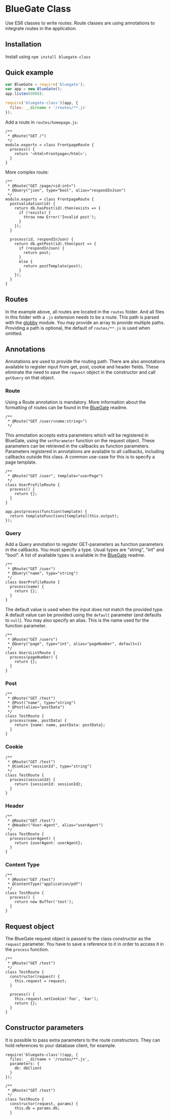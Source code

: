 BlueGate Class
==================

Use ES6 classes to write routes.
Route classes are using annotations to integrate routes in the application.

## Installation

Install using ``npm install bluegate-class``

## Quick example

```javascript
var BlueGate = require('bluegate');
var app = new BlueGate();
app.listen(8080);

require('bluegate-class')(app, {
  files: __dirname + '/routes/**.js'
});
```

Add a route in ``routes/homepage.js``:
```
/**
 * @Route("GET /")
 */
module.exports = class FrontpageRoute {
  process() {
    return '<html>Frontpage</html>';
  }
}
```

More complex route:
```
/**
 * @Route("GET /page/<id:int>")
 * @Query("json", type="bool", alias="respondInJson")
 */
module.exports = class FrontpageRoute {
  postvalidation(id) {
    return db.hasPost(id).then(exists => {
      if (!exists) {
        throw new Error('Invalid post');
      }
    });
  }

  process(id, respondInJson) {
    return db.getPost(id).then(post => {
      if (respondInJson) {
        return post;
      }
      else {
        return postTemplate(post);
      }
    });
  }
}
```

## Routes

In the example above, all routes are located in the ``routes`` folder. And all files in this
folder with a ``.js`` extension needs to be a route.
This path is parsed with the [globby](https://www.npmjs.com/package/globby) module.
You may provide an array to provide multiple paths.
Providing a path is optional, the default of ``routes/**.js`` is used when omitted.

## Annotations

Annotations are used to provide the routing path. There are also annotations available to register
input from get, post, cookie and header fields. These eliminate the need to save the ``request``
object in the constructor and call ``getQuery`` on that object.

### Route

Using a Route annotation is mandatory.
More information about the formatting of routes can be found in the
[BlueGate](https://www.npmjs.com/package/bluegate) readme.

```
/**
 * @Route("GET /user/<name:string>")
 */
```

This annotation accepts extra parameters which will be registered in BlueGate, using the
``setParameter`` function on the request object. These parameters can be retrieved in the
callbacks as function parameters. Parameters registered in annotations are available to
all callbacks, including callbacks outside this class.
A common use-case for this is to specify a page template.

```
/**
 * @Route("GET /user", template="userPage")
 */
class UserProfileRoute {
  process() {
    return {};
  }
}
```

```
app.postprocess(function(template) {
  return templateFunctions[template](this.output);
});
```


### Query

Add a Query annotation to register GET-parameters as function parameters in the callbacks.
You must specify a type. Usual types are "string", "int" and "bool". A list of available types
is available in the [BlueGate](https://www.npmjs.com/package/bluegate) readme.

```
/**
 * @Route("GET /user")
 * @Query("name", type="string")
 */
class UserProfileRoute {
  process(name) {
    return {};
  }
}
```

The default value is used when the input does not match the provided type.
A default value can be provided using the ``default`` parameter (and defaults to ``null``).
You may also specify an alias. This is the name used for the function parameter.

```
/**
 * @Route("GET /users")
 * @Query("page", type="int", alias="pageNumber", default=1)
 */
class UsersListRoute {
  process(pageNumber) {
    return {};
  }
}
```

### Post

```
/**
 * @Route("GET /test")
 * @Post("name", type="string")
 * @Post(alias="postData")
 */
class TestRoute {
  process(name, postData) {
    return {name: name, postData: postData};
  }
}
```

### Cookie

```
/**
 * @Route("GET /test")
 * @Cookie("sessionId", type="string")
 */
class TestRoute {
  process(sessionId) {
    return {sessionId: sessionId};
  }
}
```

### Header

```
/**
 * @Route("GET /test")
 * @Header("User-Agent", alias="userAgent")
 */
class TestRoute {
  process(userAgent) {
    return {userAgent: userAgent};
  }
}
```

### Content Type

```
/**
 * @Route("GET /test")
 * @ContentType("application/pdf")
 */
class TestRoute {
  process() {
    return new Buffer('test');
  }
}
```

## Request object

The BlueGate request object is passed to the class constructor as the ``request`` parameter.
You have to save a reference to it in order to access it in the ``process`` function.

```
/**
 * @Route("GET /test")
 */
class TestRoute {
  constructor(request) {
    this.request = request;
  }

  process() {
    this.request.setCookie('foo', 'bar');
    return {};
  }
}
```

## Constructor parameters

It is possible to pass extra parameters to the route constructors. They can hold references
to your database client, for example.

```
require('bluegate-class')(app, {
  files: __dirname + '/routes/**.js',
  parameters: {
    db: dbClient
  }
});
```

```
/**
 * @Route("GET /test")
 */
class TestRoute {
  constructor(request, params) {
    this.db = params.db;
  }
```
